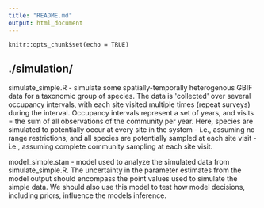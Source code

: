 ```yaml
---
title: "README.md"
output: html_document
---
```


```{r setup, include=FALSE}
knitr::opts_chunk$set(echo = TRUE)
```

## ./simulation/
simulate_simple.R - simulate some spatially-temporally heterogenous GBIF data for a taxonomic group of species.
The data is 'collected' over several occupancy intervals, with each site visited multiple times (repeat surveys) during the interval.
Occupancy intervals represent a set of years, and visits = the sum of all observations of the community per year.
Here, species are simulated to potentially occur at every site in the system - i.e., assuming no range restrictions;
and all species are potentially sampled at each site visit - i.e., assuming complete community sampling at each site visit.

model_simple.stan - model used to analyze the simulated data from simulate_simple.R. The uncertainty in the parameter estimates 
from the model output should encompass the point values used to simulate the simple data. We should also use this model to test how model
decisions, including priors, influence the models inference.
